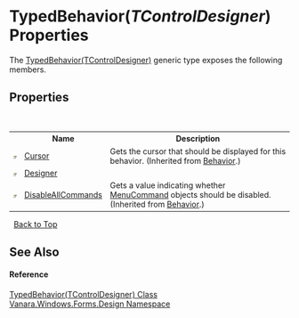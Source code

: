 # TypedBehavior(*TControlDesigner*) Properties
 

The <a href="2da0fdd6-28aa-a22c-a568-446f14e10540">TypedBehavior(TControlDesigner)</a> generic type exposes the following members.


## Properties
&nbsp;<table><tr><th></th><th>Name</th><th>Description</th></tr><tr><td>![Public property](media/pubproperty.gif "Public property")</td><td><a href="http://msdn2.microsoft.com/en-us/library/ms161781" target="_blank">Cursor</a></td><td>
Gets the cursor that should be displayed for this behavior.
 (Inherited from <a href="http://msdn2.microsoft.com/en-us/library/th5thebt" target="_blank">Behavior</a>.)</td></tr><tr><td>![Public property](media/pubproperty.gif "Public property")</td><td><a href="9de83ca0-9d61-bae9-5cc6-e7431a5fd44d">Designer</a></td><td /></tr><tr><td>![Public property](media/pubproperty.gif "Public property")</td><td><a href="http://msdn2.microsoft.com/en-us/library/11kc1yc9" target="_blank">DisableAllCommands</a></td><td>
Gets a value indicating whether <a href="http://msdn2.microsoft.com/en-us/library/acctef01" target="_blank">MenuCommand</a> objects should be disabled.
 (Inherited from <a href="http://msdn2.microsoft.com/en-us/library/th5thebt" target="_blank">Behavior</a>.)</td></tr></table>&nbsp;
<a href="#typedbehavior(*tcontroldesigner*)-properties">Back to Top</a>

## See Also


#### Reference
<a href="2da0fdd6-28aa-a22c-a568-446f14e10540">TypedBehavior(TControlDesigner) Class</a><br /><a href="47183544-7c44-c1e2-cf57-c68e49a55933">Vanara.Windows.Forms.Design Namespace</a><br />